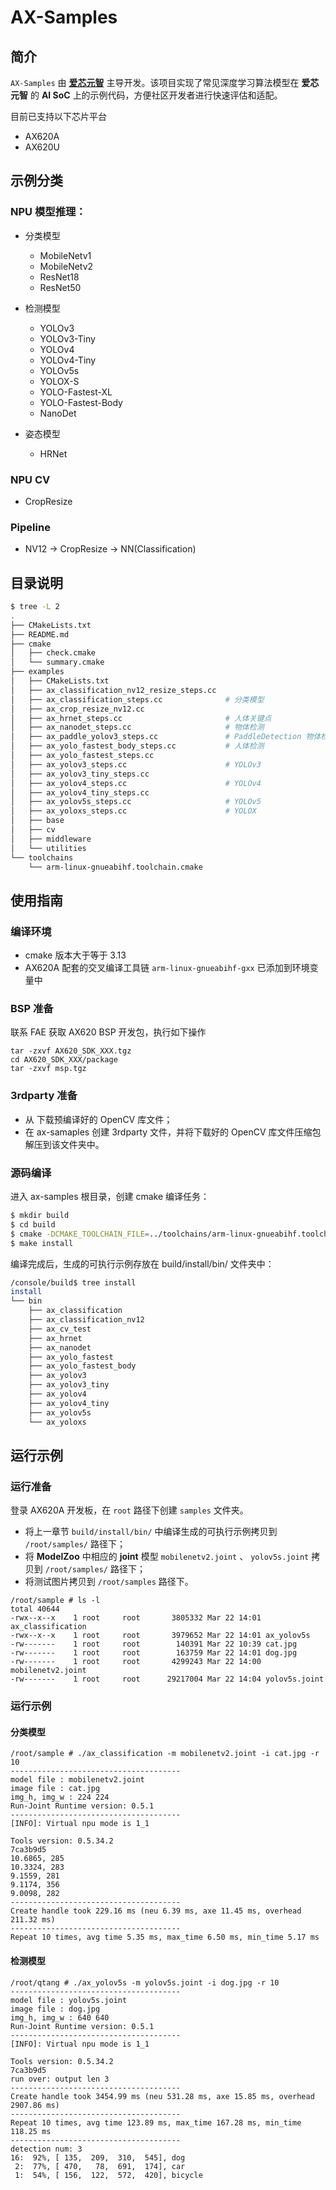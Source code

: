 # AX-Samples

## 简介

`AX-Samples` 由 **[爱芯元智](https://www.axera-tech.com/)** 主导开发。该项目实现了常见深度学习算法模型在 **爱芯元智** 的 **AI SoC** 上的示例代码，方便社区开发者进行快速评估和适配。 

目前已支持以下芯片平台

- AX620A
- AX620U

## 示例分类

### NPU 模型推理：

- 分类模型

  - MobileNetv1
  - MobileNetv2
  - ResNet18
  - ResNet50

- 检测模型

  - YOLOv3
  - YOLOv3-Tiny
  - YOLOv4
  - YOLOv4-Tiny
  - YOLOv5s
  - YOLOX-S
  - YOLO-Fastest-XL
  - YOLO-Fastest-Body
  - NanoDet

- 姿态模型

  - HRNet

### NPU CV 

- CropResize

### Pipeline

- NV12 -> CropResize -> NN(Classification)


## 目录说明

```bash
$ tree -L 2
.
├── CMakeLists.txt
├── README.md
├── cmake
│   ├── check.cmake
│   └── summary.cmake
├── examples
│   ├── CMakeLists.txt
│   ├── ax_classification_nv12_resize_steps.cc
│   ├── ax_classification_steps.cc              # 分类模型
│   ├── ax_crop_resize_nv12.cc
│   ├── ax_hrnet_steps.cc                       # 人体关键点
│   ├── ax_nanodet_steps.cc                     # 物体检测
│   ├── ax_paddle_yolov3_steps.cc               # PaddleDetection 物体检测
│   ├── ax_yolo_fastest_body_steps.cc           # 人体检测
│   ├── ax_yolo_fastest_steps.cc
│   ├── ax_yolov3_steps.cc                      # YOLOv3
│   ├── ax_yolov3_tiny_steps.cc
│   ├── ax_yolov4_steps.cc                      # YOLOv4
│   ├── ax_yolov4_tiny_steps.cc
│   ├── ax_yolov5s_steps.cc                     # YOLOv5
│   ├── ax_yoloxs_steps.cc                      # YOLOX
│   ├── base
│   ├── cv
│   ├── middleware
│   └── utilities
└── toolchains
    └── arm-linux-gnueabihf.toolchain.cmake
```

## 使用指南

### 编译环境
- cmake 版本大于等于 3.13
- AX620A 配套的交叉编译工具链 `arm-linux-gnueabihf-gxx` 已添加到环境变量中

### BSP 准备

联系 FAE 获取 AX620 BSP 开发包，执行如下操作
```
tar -zxvf AX620_SDK_XXX.tgz
cd AX620_SDK_XXX/package
tar -zxvf msp.tgz
```

### 3rdparty 准备

- 从 []() 下载预编译好的 OpenCV 库文件；
- 在 ax-samaples 创建 3rdparty 文件，并将下载好的 OpenCV 库文件压缩包解压到该文件夹中。

### 源码编译
进入 ax-samples 根目录，创建 cmake 编译任务：

```bash
$ mkdir build
$ cd build
$ cmake -DCMAKE_TOOLCHAIN_FILE=../toolchains/arm-linux-gnueabihf.toolchain.cmake -DBSP_MSP_DIR=${AX620_SDK_XXX}/msp/out/ ..
$ make install
```

编译完成后，生成的可执行示例存放在 build/install/bin/ 文件夹中：

```bash
/console/build$ tree install
install
└── bin
    ├── ax_classification
    ├── ax_classification_nv12
    ├── ax_cv_test
    ├── ax_hrnet
    ├── ax_nanodet
    ├── ax_yolo_fastest
    ├── ax_yolo_fastest_body
    ├── ax_yolov3
    ├── ax_yolov3_tiny
    ├── ax_yolov4
    ├── ax_yolov4_tiny
    ├── ax_yolov5s
    └── ax_yoloxs
```

## 运行示例

### 运行准备

登录 AX620A 开发板，在 `root` 路径下创建 `samples` 文件夹。

- 将上一章节 `build/install/bin/` 中编译生成的可执行示例拷贝到 `/root/samples/` 路径下；
- 将 **ModelZoo** 中相应的 **joint** 模型 `mobilenetv2.joint` 、 `yolov5s.joint` 拷贝到  `/root/samples/` 路径下；
- 将测试图片拷贝到 `/root/samples` 路径下。

```
/root/sample # ls -l
total 40644
-rwx--x--x    1 root     root       3805332 Mar 22 14:01 ax_classification
-rwx--x--x    1 root     root       3979652 Mar 22 14:01 ax_yolov5s
-rw-------    1 root     root        140391 Mar 22 10:39 cat.jpg
-rw-------    1 root     root        163759 Mar 22 14:01 dog.jpg
-rw-------    1 root     root       4299243 Mar 22 14:00 mobilenetv2.joint
-rw-------    1 root     root      29217004 Mar 22 14:04 yolov5s.joint
```

### 运行示例

#### 分类模型

```
/root/sample # ./ax_classification -m mobilenetv2.joint -i cat.jpg -r 10
--------------------------------------
model file : mobilenetv2.joint
image file : cat.jpg
img_h, img_w : 224 224
Run-Joint Runtime version: 0.5.1
--------------------------------------
[INFO]: Virtual npu mode is 1_1

Tools version: 0.5.34.2
7ca3b9d5
10.6865, 285
10.3324, 283
9.1559, 281
9.1174, 356
9.0098, 282
--------------------------------------
Create handle took 229.16 ms (neu 6.39 ms, axe 11.45 ms, overhead 211.32 ms)
--------------------------------------
Repeat 10 times, avg time 5.35 ms, max_time 6.50 ms, min_time 5.17 ms
```

#### 检测模型

```
/root/qtang # ./ax_yolov5s -m yolov5s.joint -i dog.jpg -r 10
--------------------------------------
model file : yolov5s.joint
image file : dog.jpg
img_h, img_w : 640 640
Run-Joint Runtime version: 0.5.1
--------------------------------------
[INFO]: Virtual npu mode is 1_1

Tools version: 0.5.34.2
7ca3b9d5
run over: output len 3
--------------------------------------
Create handle took 3454.99 ms (neu 531.28 ms, axe 15.85 ms, overhead 2907.86 ms)
--------------------------------------
Repeat 10 times, avg time 123.89 ms, max_time 167.28 ms, min_time 118.25 ms
--------------------------------------
detection num: 3
16:  92%, [ 135,  209,  310,  545], dog
 2:  77%, [ 470,   78,  691,  174], car
 1:  54%, [ 156,  122,  572,  420], bicycle
```
 
